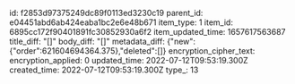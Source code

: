 id: f2853d97375249dc89f0113ed3230c19
parent_id: e04451abd6ab424eaba1bc2e6e48b671
item_type: 1
item_id: 6895cc172f90401891fc30852930a6f2
item_updated_time: 1657617563687
title_diff: "[]"
body_diff: "[]"
metadata_diff: {"new":{"order":621604694364.375},"deleted":[]}
encryption_cipher_text: 
encryption_applied: 0
updated_time: 2022-07-12T09:53:19.300Z
created_time: 2022-07-12T09:53:19.300Z
type_: 13